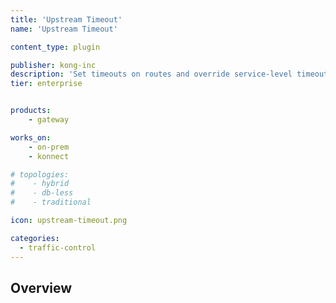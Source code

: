 ```yaml
---
title: 'Upstream Timeout'
name: 'Upstream Timeout'

content_type: plugin

publisher: kong-inc
description: 'Set timeouts on routes and override service-level timeouts'
tier: enterprise


products:
    - gateway

works_on:
    - on-prem
    - konnect

# topologies:
#    - hybrid
#    - db-less
#    - traditional

icon: upstream-timeout.png

categories:
  - traffic-control
---
```


## Overview
